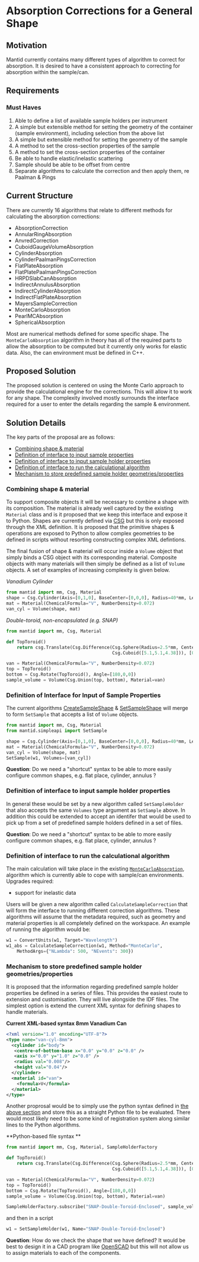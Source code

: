 # Absorption Corrections for a General Shape

## Motivation

Mantid currently contains many different types of algorithm to correct for absorption. It is desired to have a consistent
approach to correcting for absorption within the sample/can.

## Requirements

### Must Haves

1. Able to define a list of available sample holders per instrument
1. A simple but extensible method for setting the geometry of the container (sample environment), including selection from the above list
1. A simple but extensible method for setting the geometry of the sample
1. A method to set the cross-section properties of the sample
1. A method to set the cross-section properties of the container
1. Be able to handle elastic/inelastic scattering
1. Sample should be able to be offset from centre
1. Separate algorithms to calculate the correction and then apply them, re Paalman & Pings

## Current Structure

There are currently 16 algorithms that relate to different methods for calculating the absorption corrections:

* AbsorptionCorrection
* AnnularRingAbsorption
* AnvredCorrection
* CuboidGaugeVolumeAbsorption
* CylinderAbsorption
* CylinderPaalmanPingsCorrection
* FlatPlateAbsorption
* FlatPlatePaalmanPingsCorrection
* HRPDSlabCanAbsorption
* IndirectAnnulusAbsorption
* IndirectCylinderAbsorption
* IndirectFlatPlateAbsorption
* MayersSampleCorrection
* MonteCarloAbsorption
* PearlMCAbsorption
* SphericalAbsorption

Most are numerical methods defined for some specific shape. The `MonteCarloAbsorption` algorithm in theory has all of the required parts to allow
the absorption to be computed but it currently only works for elastic data. Also, the can environment must be defined in C++.

## Proposed Solution

The proposed solution is centered on using the Monte Carlo approach to provide the calculational engine for the corrections. This will allow it to
work for any shape. The complexity involved mostly surrounds the interface required for a user to enter the details regarding the sample & environment.

## Solution Details

The key parts of the proposal are as follows:

* [Combining shape & material](#S-shape-material)
* [Definition of interface to input sample properties](#S-sample-properties)
* [Definition of interface to input sample holder properties](#S-sample-holder-properties)
* [Definition of interface to run the calculational algorithm](#S-calculational-algorithm)
* [Mechanism to store predefined sample holder geometries/properties](#S-predefined-sample-holder)

### <a name="S-shape-material"> Combining shape & material

To support composite objects it will be necessary to combine a shape with its composition. The material is already well captured by the
existing `Material` class and is it proposed that we keep this interface and expose it to Python. Shapes are currently defined via [CSG](http://docs.mantidproject.org/nightly/concepts/HowToDefineGeometricShape.html#howtodefinegeometricshape) but this is only exposed through the XML definition. It is proposed that the primitive shapes & operations are exposed to Python to allow complex geometries to be defined in scripts without resorting constructing
complex XML defintions.

The final fusion of shape & material will occur inside a `Volume` object that simply binds a CSG object with its corresponding material. Composite objects with many materials will then simply
be defined as a list of `Volume` objects. A set of examples of increasing complexity is given below.

*Vanadium Cylinder*

```python
from mantid import mm, Csg, Material
shape = Csg.Cylinder(Axis=[0,1,0], BaseCenter=[0,0,0], Radius=40*mm, Length=2.5*mm)
mat = Material(ChemicalFormula="V", NumberDensity=0.072)
van_cyl = Volume(shape, mat)
```

*Double-toroid, non-encapsulated (e.g. SNAP)*

```python
from mantid import mm, Csg, Material

def TopToroid()
    return csg.Translate(Csg.Difference(Csg.Sphere(Radius=2.5*mm, Center=[0,0,0.634]),
                                        Csg.Cuboid([5.1,5.1,4.38])), [0,0,-2.19])

van = Material(ChemicalFormula="V", NumberDensity=0.072)
top = TopToroid()
bottom = Csg.Rotate(TopToroid(), Angle=[180,0,0])
sample_volume = Volume(Csg.Union(top, bottom), Material=van)
```

### <a name="S-sample-properties"></a> Definition of Interface for Input of Sample Properties

The current algorithms [CreateSampleShape](http://docs.mantidproject.org/nightly/algorithms/CreateSampleShape-v1.html) & [SetSampleShape](http://docs.mantidproject.org/nightly/algorithms/SetSampleMaterial-v1.html) will
merge to form `SetSample` that accepts a list of `Volume` objects.

```python
from mantid import mm, Csg, Material
from mantid.simpleapi import SetSample

shape = Csg.Cylinder(Axis=[0,1,0], BaseCenter=[0,0,0], Radius=40*mm, Length=2.5*mm)
mat = Material(ChemicalFormula="V", NumberDensity=0.072)
van_cyl = Volume(shape, mat)
SetSample(w1, Volumes=[van_cyl])
```

**Question**: Do we need a "shortcut" syntax to be able to more easily configure common shapes, e.g. flat place, cylinder, annulus ?

### <a name="S-sample-holder-properties"></a> Definition of interface to input sample holder properties

In general these would be set by a new algorithm called `SetSampleHolder` that also accepts the same `Volumes` type argument as `SetSample` above. In addition this could be extended to accept an identifer that
would be used to pick up from a set of predefined sample holders defined in a set of files.

**Question**: Do we need a "shortcut" syntax to be able to more easily configure common shapes, e.g. flat place, cylinder, annulus ?

### <a name="S-calculation-algorithm"></a> Definition of interface to run the calculational algorithm

The main calculation will take place in the existing [`MonteCarloAbsorption`](http://docs.mantidproject.org/nightly/algorithms/MonteCarloAbsorption-v1.html), algorithm
which is currently able to cope with sample/can environments. Upgrades required:

* support for inelastic data

Users will be given a new algorithm called `CalculateSampleCorrection` that will form the interface to running different correction algorithms. These algorithms will assume
that the metadata required, such as geometry and material properties is all completely defined on the workspace. An example of running the algorithm would be:

```python
w1 = ConvertUnits(w1, Target="Wavelength")
w1_abs = CalculateSampleCorrection(w1, Method="MonteCarlo",
    MethodArgs={"NLambda": 500, "NEvents": 300})
```

### <a name="S-predefined-sample-holder"></a> Mechanism to store predefined sample holder geometries/properties

It is proposed that the information regarding predefined sample holder properties be defined in a series of files. This provides the easiest route to extension and customisation. They
will live alongside the IDF files. The simplest option is extend the current XML syntax for defining shapes to handle materials.

**Current XML-based syntax 8mm Vanadium Can**

```xml
<?xml version="1.0" encoding="UTF-8"?>
<type name="van-cyl-8mm">
  <cylinder id="body">
   <centre-of-bottom-base x="0.0" y="0.0" z="0.0" />
   <axis x="0.0" y="1.0" z="0.0" />
   <radius val="0.008"/>
   <height val="0.04"/>
  </cylinder>
  <material id="van">
    <formula>V</formula>
  </material>
</type>
```

Another proprosal would be to simply use the python syntax defined in [the above section](#S-shape-material) and store this as a straight Python file to be evaluated. There would most likely need to be some kind of registration
system along similar lines to the Python algorithms.

**Python-based file syntax **

```python
from mantid import mm, Csg, Material, SampleHolderFactory

def TopToroid()
    return csg.Translate(Csg.Difference(Csg.Sphere(Radius=2.5*mm, Center=[0,0,0.634]),
                                        Csg.Cuboid([5.1,5.1,4.38])), [0,0,-2.19])

van = Material(ChemicalFormula="V", NumberDensity=0.072)
top = TopToroid()
bottom = Csg.Rotate(TopToroid(), Angle=[180,0,0])
sample_volume = Volume(Csg.Union(top, bottom), Material=van)

SampleHolderFactory.subscribe("SNAP-Double-Toroid-Enclosed", sample_volume)
```

and then in a script

```python
w1 = SetSampleHolder(w1, Name="SNAP-Double-Toroid-Enclosed")
```

**Question**: How do we check the shape that we have defined? It would be best to design it in a CAD program like [OpenSCAD](http://www.openscad.org/) but this will not allow us to assign materials to each of the components.
